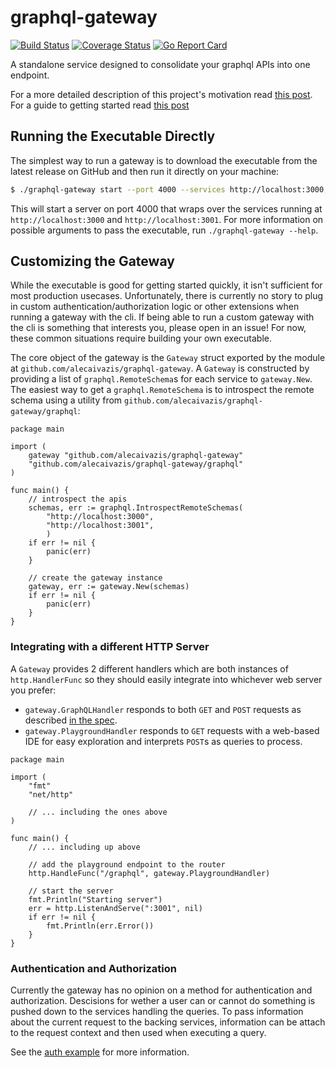 # graphql-gateway

[![Build Status](https://travis-ci.com/AlecAivazis/graphql-gateway.svg?branch=master)](https://travis-ci.com/AlecAivazis/graphql-gateway) [![Coverage Status](https://coveralls.io/repos/github/AlecAivazis/graphql-gateway/badge.svg?branch=master)](https://coveralls.io/github/AlecAivazis/graphql-gateway?branch=master) [![Go Report Card](https://goreportcard.com/badge/github.com/alecaivazis/graphql-gateway)](https://goreportcard.com/report/github.com/alecaivazis/graphql-gateway)

A standalone service designed to consolidate your graphql APIs into one endpoint.

For a more detailed description of this project's
motivation read [this post](). For a guide to getting started read [this post]()

## Running the Executable Directly

The simplest way to run a gateway is to download the executable
from the latest release on GitHub and then run it directly on
your machine:

```bash
$ ./graphql-gateway start --port 4000 --services http://localhost:3000,http://localhost:3001
```

This will start a server on port 4000 that wraps over the services
running at `http://localhost:3000` and `http://localhost:3001`. For more information on possible
arguments to pass the executable, run `./graphql-gateway --help`.

## Customizing the Gateway

While the executable is good for getting started quickly, it isn't sufficient for
most production usecases. Unfortunately, there is currently no story to plug in custom
authentication/authorization logic or other extensions when running a gateway with the
cli. If being able to run a custom gateway with the cli is something that interests you,
please open in an issue! For now, these common situations require building your own executable.

The core object of the gateway is the `Gateway` struct exported by the module at
`github.com/alecaivazis/graphql-gateway`. A `Gateway` is constructed by providing
a list of `graphql.RemoteSchema`s for each service to `gateway.New`. The easiest way to
get a `graphql.RemoteSchema` is to introspect the remote schema using a utility from
`github.com/alecaivazis/graphql-gateway/graphql`:

```golang
package main

import (
	gateway "github.com/alecaivazis/graphql-gateway"
	"github.com/alecaivazis/graphql-gateway/graphql"
)

func main() {
	// introspect the apis
	schemas, err := graphql.IntrospectRemoteSchemas(
		"http://localhost:3000",
		"http://localhost:3001",
    	)
	if err != nil {
		panic(err)
	}

	// create the gateway instance
	gateway, err := gateway.New(schemas)
	if err != nil {
		panic(err)
	}
}
```

### Integrating with a different HTTP Server

A `Gateway` provides 2 different handlers which are both instances of `http.HandlerFunc` so they should easily 
integrate into whichever web server you prefer:

- `gateway.GraphQLHandler` responds to both `GET` and `POST` requests as described
  [in the spec](https://graphql.org/learn/serving-over-http/).
- `gateway.PlaygroundHandler` responds to `GET` requests with a web-based IDE for easy exploration
  and interprets `POST`s as queries to process.

```golang
package main

import (
	"fmt"
	"net/http"

	// ... including the ones above
)

func main() {
	// ... including up above

	// add the playground endpoint to the router
	http.HandleFunc("/graphql", gateway.PlaygroundHandler)

	// start the server
	fmt.Println("Starting server")
	err = http.ListenAndServe(":3001", nil)
	if err != nil {
		fmt.Println(err.Error())
	}
}
```

### Authentication and Authorization

Currently the gateway has no opinion on a method for authentication and authorization.
Descisions for wether a user can or cannot do something is pushed down to the services
handling the queries. To pass information about the current request to the backing
services, information can be attach to the request context and then used when executing
a query.

See the [auth example](./examples/auth) for more information.
